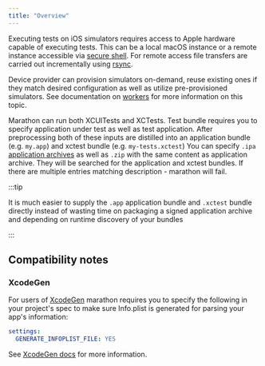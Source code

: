 ```yaml
---
title: "Overview"
---
```


Executing tests on iOS simulators requires access to Apple hardware capable of executing tests. This can be a local macOS instance or a 
remote instance accessible via [secure shell][2]. For remote access file transfers are carried out incrementally using [rsync][3].

Device provider can provision simulators on-demand, reuse existing ones if they match desired configuration as well as utilize
pre-provisioned simulators. See documentation on [workers][1] for more information on this topic.

Marathon can run both XCUITests and XCTests. Test bundle requires you to specify application under test as well as test application.
After preprocessing both of these inputs are distilled into an application bundle (e.g. `my.app`) and xctest bundle (e.g. `my-tests.xctest`)
You can specify `.ipa` [application archives][4] as well as `.zip` with the same content as application archive. They will be searched for the
application and xctest bundles. If there are multiple entries matching description - marathon will fail.

:::tip

It is much easier to supply the `.app` application bundle and `.xctest` bundle directly instead of wasting time on packaging a signed application
archive and depending on runtime discovery of your bundles

:::

## Compatibility notes
### XcodeGen
For users of [XcodeGen][5] marathon requires you to specify the following in your project's spec to make sure Info.plist is generated for parsing your app's information:

```yaml
settings:
  GENERATE_INFOPLIST_FILE: YES
```

See [XcodeGen docs][6] for more information.
 

[1]: ios/workers.md
[2]: https://en.wikipedia.org/wiki/Secure_Shell
[3]: https://en.wikipedia.org/wiki/Rsync
[4]: https://en.wikipedia.org/wiki/.ipa
[5]: https://github.com/yonaskolb/XcodeGen
[6]: https://github.com/yonaskolb/XcodeGen/blob/a9ed3cec0800ac9a8b4cd5cfb0bb3ee76429a22c/Docs/ProjectSpec.md
